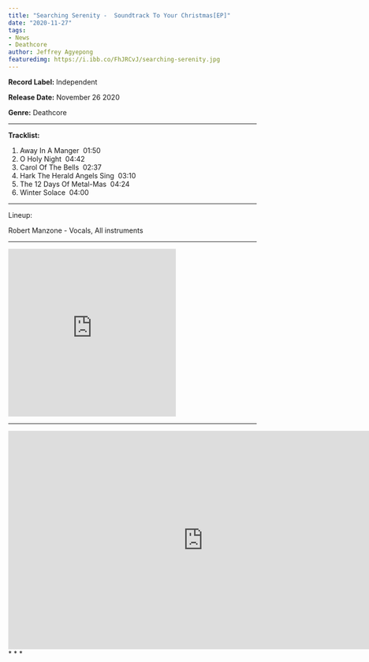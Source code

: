 ```yaml
---
title: "Searching Serenity -  Soundtrack To Your Christmas[EP]"
date: "2020-11-27"
tags:
- News
- Deathcore
author: Jeffrey Agyepong
featuredimg: https://i.ibb.co/FhJRCvJ/searching-serenity.jpg
---
```


**Record Label:** Independent

**Release Date:** November 26 2020

**Genre:** Deathcore

<hr>

**Tracklist:**

1. Away In A Manger  01:50 
2. O Holy Night  04:42 
3. Carol Of The Bells  02:37 
4. Hark The Herald Angels Sing  03:10 
5. The 12 Days Of Metal-Mas  04:24 
6. Winter Solace  04:00

<hr>

Lineup:

Robert Manzone - Vocals, All instruments



* * *

<iframe style="border: 0; width: 340px; height: 340px;" src="https://bandcamp.com/EmbeddedPlayer/album=2878421984/size=large/bgcol=ffffff/linkcol=0687f5/artwork=small/transparent=true/" seamless><a href="https://searchingserenity.bandcamp.com/album/soundtrack-to-your-christmas">Soundtrack To Your Christmas by Searching Serenity</a></iframe>

* * *
<div class="video-container">
<iframe frameborder="0" scrolling="no" marginheight="0" marginwidth="0"width="788.54" height="443" type="text/html" src="https://www.youtube.com/embed/xQl1uPyXQJI?autoplay=0&fs=0&iv_load_policy=3&showinfo=0&rel=0&cc_load_policy=0&start=0&end=0&origin=https://youtubeembedcode.com"><div><small><a href="https://youtubeembedcode.com/de/">youtubeembedcode.com/de/</a></small></div><div><small><a href="https://www.smartmenus.org/">buy fast web traffic</a></small></div></iframe>
</div>
* * *

